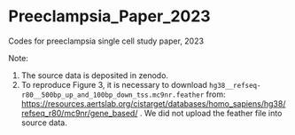 # Preeclampsia_Paper_2023
Codes for preeclampsia single cell study paper, 2023

Note:
1. The source data is deposited in zenodo. 
2. To reproduce  Figure 3, it is necessary to download `hg38__refseq-r80__500bp_up_and_100bp_down_tss.mc9nr.feather` from: https://resources.aertslab.org/cistarget/databases/homo_sapiens/hg38/refseq_r80/mc9nr/gene_based/ . We did not upload the feather file into source data. 
